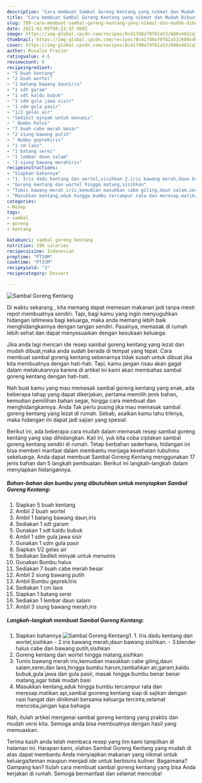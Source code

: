 ```yaml
---
description: "Cara membuat Sambal Goreng Kentang yang nikmat dan Mudah Dibuat"
title: "Cara membuat Sambal Goreng Kentang yang nikmat dan Mudah Dibuat"
slug: 789-cara-membuat-sambal-goreng-kentang-yang-nikmat-dan-mudah-dibuat
date: 2021-02-09T08:23:37.960Z
image: https://img-global.cpcdn.com/recipes/8c417d0a79f81a53/680x482cq70/sambal-goreng-kentang-foto-resep-utama.jpg
thumbnail: https://img-global.cpcdn.com/recipes/8c417d0a79f81a53/680x482cq70/sambal-goreng-kentang-foto-resep-utama.jpg
cover: https://img-global.cpcdn.com/recipes/8c417d0a79f81a53/680x482cq70/sambal-goreng-kentang-foto-resep-utama.jpg
author: Rosalie Frazier
ratingvalue: 4.6
reviewcount: 6
recipeingredient:
- "5 buah kentang"
- "2 buah wortel"
- "1 batang bawang dauniris"
- "1 sdt garam"
- "1 sdt kaldu bubuk"
- "1 sdm gula jawa sisir"
- "1 sdm gula pasir"
- "1/2 gelas air"
- "Sedikit minyak untuk menumis"
- " Bumbu halus"
- "7 buah cabe merah besar"
- "2 siung bawang putih"
- " Bumbu geprekiris"
- "1 cm laos"
- "1 batang serei"
- "1 lembar daun salam"
- "3 siung bawang merahiris"
recipeinstructions:
- "Siapkan bahannya"
- "1. Iris dadu kentang dan wortel,sisihkan 2.iris bawang merah,daun bawang sisihkan. 3.blender halus cabe dan bawang putih,sisihkan"
- "Goreng kentang dan wortel hingga matang,sisihkan"
- "Tumis bawang merah iris,kemudian masukkan cabe giling,daun salam,serei,dan laos,hingga bumbu harum,tambahkan air,garam,kaldu bubuk,gula jawa dan gula pasir, masak hingga bumbu benar benar matang,agar tidak mudah basi"
- "Masukkan kentang,aduk hingga bumbu tercampur rata dan meresap.matikan api,sambal gooreng kentang siap di sajikan dengan nasi hangat dan dinikmati bersama keluarga tercinta,selamat mencoba,jangan lupa bahagia"
categories:
- Resep
tags:
- sambal
- goreng
- kentang

katakunci: sambal goreng kentang 
nutrition: 196 calories
recipecuisine: Indonesian
preptime: "PT10M"
cooktime: "PT33M"
recipeyield: "3"
recipecategory: Dessert

---
```



![Sambal Goreng Kentang](https://img-global.cpcdn.com/recipes/8c417d0a79f81a53/680x482cq70/sambal-goreng-kentang-foto-resep-utama.jpg)

Di waktu  sekarang , kita memang dapat memesan makanan jadi tanpa mesti repot membuatnya sendiri. Tapi, bagi kamu yang ingin menyuguhkan hidangan istimewa bagi keluarga, maka anda memang lebih baik menghidangkannya dengan tangan sendiri. Pasalnya, memasak di rumah lebih sehat dan dapat menyesuaikan dengan kesukaan keluarga.

Jika anda lagi mencari ide resep sambal goreng kentang yang lezat dan mudah dibuat,maka anda sudah berada di tempat yang tepat. Cara membuat sambal goreng kentang  sebenarnya tidak susah untuk dibuat jika kita membuatnya dengan hati-hati. Tapi, kamu jangan risau akan gagal dalam melakukannya 
karena di artikel ini kami akan membahas sambal goreng kentang dengan hati-hati.  



Nah buat kamu yang mau memasak sambal goreng kentang yang enak, ada beberapa tahap yang dapat dikerjakan, pertama memilih jenis bahan, kemudian pemilihan bahan segar, hingga cara membuat dan menghidangkannya. Anda Tak perlu pusing jika mau memasak sambal goreng kentang yang lezat di rumah. Sebab, asalkan kamu  tahu triknya, maka hidangan ini dapat jadi sajian yang spesial.

Berikut ini, ada beberapa cara mudah dalam memasak resep sambal goreng kentang yang siap dihidangkan. Kali ini, yuk kita coba ciptakan sambal goreng kentang sendiri di rumah. Tetap berbahan sederhana, hidangan ini bisa memberi manfaat dalam membantu menjaga kesehatan tubuhmu sekeluarga. Anda dapat membuat Sambal Goreng Kentang menggunakan 17 jenis bahan dan 5 langkah pembuatan. Berikut ini langkah-langkah dalam menyiapkan hidangannya.

<!--inarticleads1-->

##### Bahan-bahan dan bumbu yang dibutuhkan untuk menyiapkan Sambal Goreng Kentang:

1. Siapkan 5 buah kentang
1. Ambil 2 buah wortel
1. Ambil 1 batang bawang daun,iris
1. Sediakan 1 sdt garam
1. Gunakan 1 sdt kaldu bubuk
1. Ambil 1 sdm gula jawa sisir
1. Gunakan 1 sdm gula pasir
1. Siapkan 1/2 gelas air
1. Sediakan Sedikit minyak untuk menumis
1. Gunakan  Bumbu halus
1. Sediakan 7 buah cabe merah besar
1. Ambil 2 siung bawang putih
1. Ambil  Bumbu geprek/iris
1. Sediakan 1 cm laos
1. Siapkan 1 batang serei
1. Sediakan 1 lembar daun salam
1. Ambil 3 siung bawang merah,iris




<!--inarticleads2-->

##### Langkah-langkah membuat Sambal Goreng Kentang:

1. Siapkan bahannya
<img src="https://img-global.cpcdn.com/steps/874180429c369e6b/160x128cq70/sambal-goreng-kentang-langkah-memasak-1-foto.jpg" alt="Sambal Goreng Kentang">1. 1. Iris dadu kentang dan wortel,sisihkan - 2.iris bawang merah,daun bawang sisihkan. - 3.blender halus cabe dan bawang putih,sisihkan
1. Goreng kentang dan wortel hingga matang,sisihkan
1. Tumis bawang merah iris,kemudian masukkan cabe giling,daun salam,serei,dan laos,hingga bumbu harum,tambahkan air,garam,kaldu bubuk,gula jawa dan gula pasir, masak hingga bumbu benar benar matang,agar tidak mudah basi
1. Masukkan kentang,aduk hingga bumbu tercampur rata dan meresap.matikan api,sambal gooreng kentang siap di sajikan dengan nasi hangat dan dinikmati bersama keluarga tercinta,selamat mencoba,jangan lupa bahagia




Nah, itulah artikel mengenai  sambal goreng kentang  yang praktis dan mudah versi kita. Semoga anda bisa membuatnya dengan hasil yang memuaskan. 

Terima kasih anda telah membaca resep yang tim kami tampilkan di halaman ini. Harapan kami, olahan  Sambal Goreng Kentang yang mudah di atas dapat membantu Anda menyiapkan makanan yang nikmat untuk keluarga/teman maupun menjadi ide untuk berbisnis kuliner. Bagaimana? Gampang kan? Itulah cara membuat sambal goreng kentang yang bisa Anda kerjakan di rumah. Semoga bermanfaat dan selamat mencoba!

